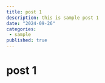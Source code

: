 ```yaml
---
title: post 1
description: this is sample post 1
date: "2024-09-26"
categories:
 - sample
published: true
---
```


# post 1

